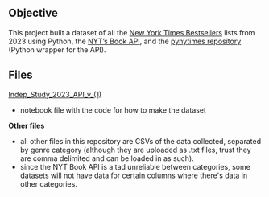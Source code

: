 <h2>Objective</h2> 

This project built a dataset of all the [New York Times Bestsellers](https://www.nytimes.com/books/best-sellers/methodology/) lists from 2023 using Python, the [NYT’s Book API](https://developer.nytimes.com/docs/books-product/1/overview), and the [pynytimes repository](https://pynytimes.michadenheijer.com/getting-started/citation) (Python wrapper for the API).

<h2>Files</h2>

[Indep_Study_2023_API_v_(1)](https://github.com/katieaebi/Unifying-Data-in-Literary-Publishing/blob/main/Indep_Study_2023_API_v_%20(1).ipynb)
  - notebook file with the code for how to make the dataset
    
<b>Other files</b>
  - all other files in this repository are CSVs of the data collected, separated by genre category (although they are uploaded as .txt files, trust they are comma delimited and can be loaded in as such).
  - since the NYT Book API is a tad unreliable between categories, some datasets will not have data for certain columns where there's data in other categories. 
